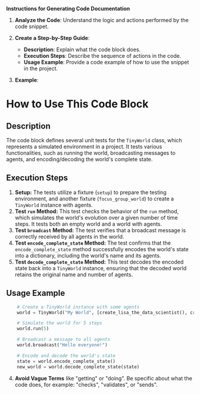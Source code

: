 **Instructions for Generating Code Documentation**

1. **Analyze the Code**: Understand the logic and actions performed by the code snippet.

2. **Create a Step-by-Step Guide**:
    - **Description**: Explain what the code block does.
    - **Execution Steps**: Describe the sequence of actions in the code.
    - **Usage Example**: Provide a code example of how to use the snippet in the project.

3. **Example**:

How to Use This Code Block
=========================================================================================

Description
-------------------------
The code block defines several unit tests for the `TinyWorld` class, which represents a simulated environment in a project. It tests various functionalities, such as running the world, broadcasting messages to agents, and encoding/decoding the world's complete state.

Execution Steps
-------------------------
1. **Setup:** The tests utilize a fixture (`setup`) to prepare the testing environment, and another fixture (`focus_group_world`) to create a `TinyWorld` instance with agents.
2. **Test `run` Method:** This test checks the behavior of the `run` method, which simulates the world's evolution over a given number of time steps. It tests both an empty world and a world with agents.
3. **Test `broadcast` Method:** The test verifies that a broadcast message is correctly received by all agents in the world. 
4. **Test `encode_complete_state` Method:** The test confirms that the `encode_complete_state` method successfully encodes the world's state into a dictionary, including the world's name and its agents.
5. **Test `decode_complete_state` Method:** This test decodes the encoded state back into a `TinyWorld` instance, ensuring that the decoded world retains the original name and number of agents.

Usage Example
-------------------------

```python
    # Create a TinyWorld instance with some agents
    world = TinyWorld("My World", [create_lisa_the_data_scientist(), create_oscar_the_architect()])

    # Simulate the world for 5 steps
    world.run(5)

    # Broadcast a message to all agents
    world.broadcast("Hello everyone!")

    # Encode and decode the world's state
    state = world.encode_complete_state()
    new_world = world.decode_complete_state(state)
```

4. **Avoid Vague Terms** like "getting" or "doing". Be specific about what the code does, for example: "checks", "validates", or "sends".